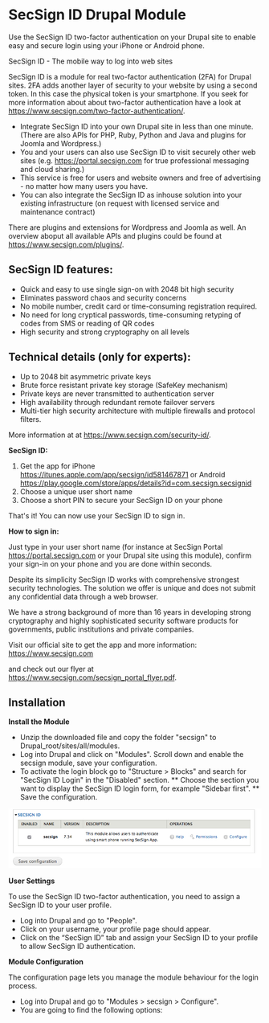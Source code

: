 SecSign ID Drupal Module
===========================

Use the SecSign ID two-factor authentication on your Drupal site to enable easy and secure login using your iPhone or Android phone.


SecSign ID - The mobile way to log into web sites

SecSign ID is a module for real two-factor authentication (2FA) for Drupal sites. 2FA adds another layer of security to your website by using a second token. In this case the physical token is your smartphone. 
If you seek for more information about about two-factor authentication have a look at <https://www.secsign.com/two-factor-authentication/>.

* Integrate SecSign ID into your own Drupal site in less than one minute. (There are also APIs for PHP, Ruby, Python and Java and plugins for Joomla and Wordpress.)
* You and your users can also use SecSign ID to visit securely other web sites (e.g. <https://portal.secsign.com> for true professional messaging and cloud sharing.)
* This service is free for users and website owners and free of advertising - no matter how many users you have.
* You can also integrate the SecSign ID as inhouse solution into your existing infrastructure (on request with licensed service and maintenance contract)

There are plugins and extensions for Wordpress and Joomla as well. An overview aboput all available APIs and plugins could be found at <https://www.secsign.com/plugins/>.

## SecSign ID features:

* Quick and easy to use single sign-on with 2048 bit high security
* Eliminates password chaos and security concerns
* No mobile number, credit card or time-consuming registration required.
* No need for long cryptical passwords, time-consuming retyping of codes from SMS or reading of QR codes
* High security and strong cryptography on all levels

## Technical details (only for experts):

* Up to 2048 bit asymmetric private keys
* Brute force resistant private key storage (SafeKey mechanism)
* Private keys are never transmitted to authentication server
* High availability through redundant remote failover servers
* Multi-tier high security architecture with multiple firewalls and protocol filters.

More information at at <https://www.secsign.com/security-id/>.


**SecSign ID:**

1. Get the app for iPhone <https://itunes.apple.com/app/secsign/id581467871> or Android <https://play.google.com/store/apps/details?id=com.secsign.secsignid>
2. Choose a unique user short name
3. Choose a short PIN to secure your SecSign ID on your phone

That's it! You can now use your SecSign ID to sign in.

**How to sign in:**

Just type in your user short name (for instance at SecSign Portal <https://portal.secsign.com> or your Drupal site using this module), confirm your sign-in on your phone and you are done within seconds.

Despite its simplicity SecSign ID works with comprehensive strongest security technologies. The solution we offer is unique and does not submit any confidential data through a web browser.

We have a strong background of more than 16 years in developing strong cryptography and highly sophisticated security software products for governments, public institutions and private companies.

Visit our official site to get the app and more information: <https://www.secsign.com>

and check out our flyer at <https://www.secsign.com/secsign_portal_flyer.pdf>.

## Installation

**Install the Module**

* Unzip the downloaded file and copy the folder "secsign" to Drupal_root/sites/all/modules.
* Log into Drupal and click on "Modules". Scroll down and enable the secsign module, save your configuration.
* To activate the login block go to "Structure > Blocks" and search for "SecSign ID Login" in the "Disabled" section.
** Choose the section you want to display the SecSign ID login form, for example "Sidebar first".
** Save the configuration.

![SecSign Installation help](/images/install_help.jpg)

**User Settings**

To use the SecSign ID two-factor authentication, you need to assign a SecSign ID to your user profile.

* Log into Drupal and go to "People".
* Click on your username, your profile page should appear.
* Click on the “SecSign ID” tab and assign your SecSign ID to your profile to allow SecSign ID authentication.

**Module Configuration**

The configuration page lets you manage the module behaviour for the login process.

* Log into Drupal and go to "Modules > secsign > Configure".
* You are going to find the following options:

